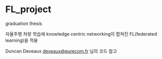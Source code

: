 # FL_project

graduation thesis

자율주행 차량 학습에 knowledge centric networking이 합쳐진 FL(federated learning)을 적용

Duncan Deveaux <deveaux@eurecom.fr> 님의 코드 참고 

